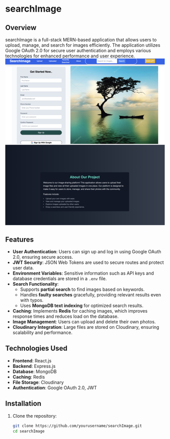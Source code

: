 # searchImage

## Overview
searchImage is a full-stack MERN-based application that allows users to upload, manage, and search for images efficiently. The application utilizes Google OAuth 2.0 for secure user authentication and employs various technologies for enhanced performance and user experience.
![Project Preview](assets/image1.png)
![Project Preview](assets/image2.png)


## Features
- **User Authentication**: Users can sign up and log in using Google OAuth 2.0, ensuring secure access.
- **JWT Security**: JSON Web Tokens are used to secure routes and protect user data.
- **Environment Variables**: Sensitive information such as API keys and database credentials are stored in a `.env` file.
- **Search Functionality**: 
  - Supports **partial search** to find images based on keywords.
  - Handles **faulty searches** gracefully, providing relevant results even with typos.
  - Uses **MongoDB text indexing** for optimized search results.
- **Caching**: Implements **Redis** for caching images, which improves response times and reduces load on the database.
- **Image Management**: Users can upload and delete their own photos.
- **Cloudinary Integration**: Large files are stored on Cloudinary, ensuring scalability and performance.

## Technologies Used
- **Frontend**: React.js
- **Backend**: Express.js
- **Database**: MongoDB
- **Caching**: Redis
- **File Storage**: Cloudinary
- **Authentication**: Google OAuth 2.0, JWT

## Installation

1. Clone the repository:
   ```bash
   git clone https://github.com/yourusername/searchImage.git
   cd searchImage
